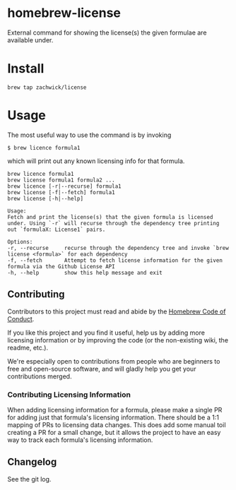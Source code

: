 homebrew-license
================
External command for showing the license(s) the given formulae are available under.

# Install
    brew tap zachwick/license

# Usage
The most useful way to use the command is by invoking

    $ brew licence formula1

which will print out any known licensing info for that formula.

```
brew licence formula1
brew license formula1 formula2 ...
brew licence [-r|--recurse] formula1
brew license [-f|--fetch] formula1
brew license [-h|--help]

Usage:
Fetch and print the license(s) that the given formula is licensed under. Using `-r` will recurse through the dependency tree printing out `formulaX: License1` pairs.

Options:
-r, --recurse     recurse through the dependency tree and invoke `brew license <formula>` for each dependency
-f, --fetch       Attempt to fetch license information for the given formula via the Github License API
-h, --help        show this help message and exit

```

## Contributing
Contributors to this project must read and abide by the [Homebrew Code of Conduct](https://github.com/Homebrew/brew/blob/master/CODE_OF_CONDUCT.md#code-of-conduct).

If you like this project and you find it useful, help us by adding more licensing information or by improving the code (or the non-existing wiki, the readme, etc.).

We're especially open to contributions from people who are beginners to free and open-source software, and will gladly help you get your contributions merged.

### Contributing Licensing Information
When adding licensing information for a formula, please make a single PR for adding just that formula's licensing information. There should be a 1:1 mapping of PRs to licensing data changes. This does add some manual toil creating a PR for a small change, but it allows the project to have an easy way to track each formula's licensing information. 

## Changelog
See the git log.













